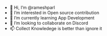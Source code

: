 - 👋 Hi, I’m @rameshparl
- 👀 I’m interested in Open source contribution
- 🌱 I’m currently learning App Development
- 💞️ I’m looking to collaborate on Discord
- 📫 Collect Knowledege is better than ignore it
